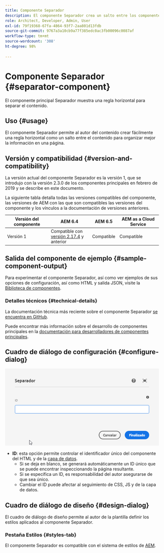 ```yaml
---
title: Componente Separador
description: El componente Separador crea un salto entre los componentes de una página
role: Architect, Developer, Admin, User
exl-id: 79f19368-67fa-4864-93f7-2aa801d13fdb
source-git-commit: 9767a3a10cb9a77f385edc0ac3fb00096c0087af
workflow-type: tm+mt
source-wordcount: '308'
ht-degree: 98%

---
```


# Componente Separador {#separator-component}

El componente principal Separador muestra una regla horizontal para separar el contenido.

## Uso {#usage}

El componente Separador permite al autor del contenido crear fácilmente una regla horizontal como un salto entre el contenido para organizar mejor la información en una página.

## Versión y compatibilidad {#version-and-compatibility}

La versión actual del componente Separador es la versión 1, que se introdujo con la versión 2.3.0 de los componentes principales en febrero de 2019 y se describe en este documento.

La siguiente tabla detalla todas las versiones compatibles del componente, las versiones de AEM con las que son compatibles las versiones del componente y los vínculos a la documentación de versiones anteriores.

| Versión del componente | AEM 6.4 | AEM 6.5 | AEM as a Cloud Service |
|---|---|---|---|
| Versión 1 | Compatible con<br>[versión 2.17.4](/help/versions.md) y anterior | Compatible | Compatible |

## Salida del componente de ejemplo {#sample-component-output}

Para experimentar el componente Separador, así como ver ejemplos de sus opciones de configuración, así como HTML y salida JSON, visite la [Biblioteca de componentes](https://adobe.com/go/aem_cmp_library_separator_es).

### Detalles técnicos {#technical-details}

La documentación técnica más reciente sobre el componente Separador [se encuentra en GitHub](https://adobe.com/go/aem_cmp_tech_separator_v1_es).

Puede encontrar más información sobre el desarrollo de componentes principales en la [documentación para desarrolladores de componentes principales](/help/developing/overview.md).

## Cuadro de diálogo de configuración {#configure-dialog}

![Cuadro de diálogo de edición del componente Separador](/help/assets/separator-edit.png)

* **ID**: esta opción permite controlar el identificador único del componente del HTML y de la [capa de datos](/help/developing/data-layer/overview.md).
   * Si se deja en blanco, se generará automáticamente un ID único que se puede encontrar inspeccionando la página resultante.
   * Si se especifica un ID, es responsabilidad del autor asegurarse de que sea único.
   * Cambiar el ID puede afectar al seguimiento de CSS, JS y de la capa de datos.

## Cuadro de diálogo de diseño {#design-dialog}

El cuadro de diálogo de diseño permite al autor de la plantilla definir los estilos aplicados al componente Separador.

### Pestaña Estilos {#styles-tab}

El componente Separador es compatible con el sistema de estilos de [AEM](/help/get-started/authoring.md#component-styling).
